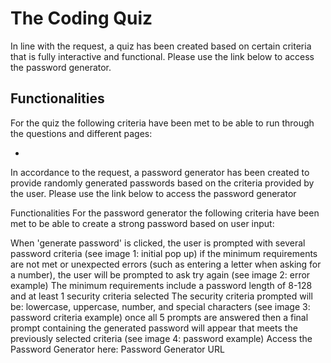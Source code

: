 # The Coding Quiz

In line with the request, a quiz has been created based on certain criteria that is fully interactive and functional. Please use the link below to access the password generator.

## Functionalities

For the quiz the following criteria have been met to be able to run through the questions and different pages:

- 



In accordance to the request, a password generator has been created to provide randomly generated passwords based on the criteria provided by the user. Please use the link below to access the password generator

Functionalities
For the password generator the following criteria have been met to be able to create a strong password based on user input:

When 'generate password' is clicked, the user is prompted with several password criteria (see image 1: initial pop up)
if the minimum requirements are not met or unexpected errors (such as entering a letter when asking for a number), the user will be prompted to ask try again (see image 2: error example)
The minimum requirements include a password length of 8-128 and at least 1 security criteria selected
The security criteria prompted will be: lowercase, uppercase, number, and special characters (see image 3: password criteria example)
once all 5 prompts are answered then a final prompt containing the generated password will appear that meets the previously selected criteria (see image 4: password example)
Access the Password Generator here: Password Generator URL